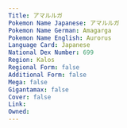 ```yaml
---
﻿Title: アマルルガ
Pokemon Name Japanese: アマルルガ
Pokemon Name German: Amagarga
Pokemon Name English: Aurorus
Language Card: Japanese
National Dex Number: 699
Region: Kalos
Regional Form: false
Additional Form: false
Mega: false
Gigantamax: false
Cover: false
Link: 
Owned: 
---
```


